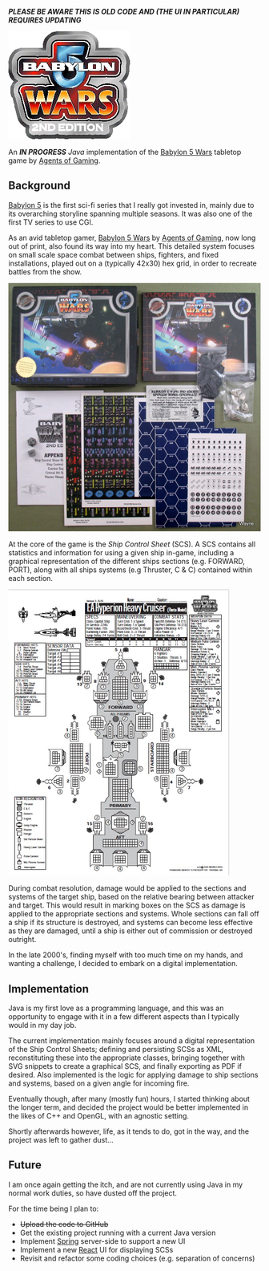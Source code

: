 ***PLEASE BE AWARE THIS IS OLD CODE AND (THE UI IN PARTICULAR) REQUIRES UPDATING***

![Babylon 5 Logo](/B5Wars/web/images/B5WLogo.png)

An ***IN PROGRESS*** *Java* implementation of the [Babylon 5 Wars](https://en.wikipedia.org/wiki/Babylon_5_Wars) tabletop game by [Agents of Gaming](https://en.wikipedia.org/wiki/Agents_of_Gaming).

## Background
[Babylon 5](https://en.wikipedia.org/wiki/Babylon_5) is the first sci-fi series that I really got invested in, mainly due to its overarching storyline spanning multiple seasons. It was also one of the first TV series to use CGI.

As an avid tabletop gamer, [Babylon 5 Wars](https://en.wikipedia.org/wiki/Babylon_5_Wars) by [Agents of Gaming](https://en.wikipedia.org/wiki/Agents_of_Gaming), now long out of print, also found its way into my heart. This detailed system focuses on small scale space combat between ships, fighters, and fixed installations, played out on a (typically 42x30) hex grid, in order to recreate battles from the show.

![b5w_box.jpg](b5w_box.jpg)

At the core of the game is the *Ship Control Sheet* (SCS). A SCS contains all statistics and information for using a given ship in-game, including a graphical representation of the different ships sections (e.g. FORWARD, PORT), along with all ships systems (e.g Thruster, C & C) contained within each section.

![scs.jpg](scs.jpg)

During combat resolution, damage would be applied to the sections and systems of the target ship, based on the relative bearing between attacker and target. This would result in marking boxes on the SCS as damage is applied to the appropriate sections and systems. Whole sections can fall off a ship if its structure is destroyed, and systems can become less effective as they are damaged, until a ship is either out of commission or destroyed outright.

In the late 2000's, finding myself with too much time on my hands, and wanting a challenge, I decided to embark on a digital implementation. 

## Implementation
Java is my first love as a programming language, and this was an opportunity to engage with it in a few different aspects than I typically would in my day job.

The current implementation mainly focuses around a digital representation of the Ship Control Sheets; defining and persisting SCSs as XML, reconstituting these into the appropriate classes, bringing together with SVG snippets to create a graphical SCS, and finally exporting as PDF if desired. Also implemented is the logic for applying damage to ship sections and systems, based on a given angle for incoming fire.
 
Eventually though, after many (mostly fun) hours, I started thinking about the longer term, and decided the project would be better implemented in the likes of C++ and OpenGL, with an agnostic setting. 

Shortly afterwards however, life, as it tends to do, got in the way, and the project was left to gather dust... 

## Future
I am once again getting the itch, and are not currently using Java in my normal work duties, so have dusted off the project. 

For the time being I plan to:

- ~~Upload the code to GitHub~~
- Get the existing project running with a current Java version
- Implement [Spring](https://spring.io/) server-side to support a new UI
- Implement a new [React](https://reactjs.org/) UI for displaying SCSs
- Revisit and refactor some coding choices (e.g. separation of concerns)
